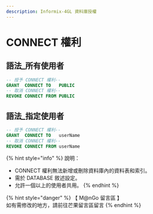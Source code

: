 ```yaml
---
description: Informix-4GL 資料庫授權
---
```


# CONNECT 權利

## 語法\_所有使用者

```sql
-- 授予 CONNECT 權利--
GRANT  CONNECT TO   PUBLIC
-- 取消 CONNECT 權利--
REVOKE CONNECT FROM PUBLIC
```

## 語法\_指定使用者

```sql
-- 授予 CONNECT 權利--
GRANT  CONNECT TO   userName
-- 取消 CONNECT 權利--
REVOKE CONNECT FROM userName
```

{% hint style="info" %}
說明：

* CONNECT 權利無法新增或刪除資料庫內的資料表和索引。
* 需於 DATABASE 敘述設定。
* 允許一個以上的使用者共用。
{% endhint %}

{% hint style="danger" %}
【 M@nGo 留言區 】\
如有需修改的地方，請前往芒果留言區留言
{% endhint %}

